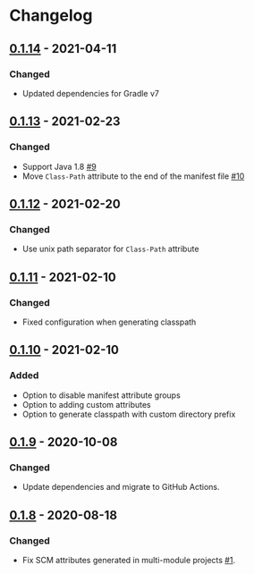 # Changelog

## [0.1.14] - 2021-04-11
### Changed
- Updated dependencies for Gradle v7

## [0.1.13] - 2021-02-23
### Changed
- Support Java 1.8 [#9](https://github.com/coditory/gradle-manifest-plugin/issues/9)
- Move `Class-Path` attribute to the end of the manifest file [#10](https://github.com/coditory/gradle-manifest-plugin/issues/10)

## [0.1.12] - 2021-02-20
### Changed
- Use unix path separator for `Class-Path` attribute

## [0.1.11] - 2021-02-10
### Changed
- Fixed configuration when generating classpath

## [0.1.10] - 2021-02-10
### Added
- Option to disable manifest attribute groups
- Option to adding custom attributes
- Option to generate classpath with custom directory prefix

## [0.1.9] - 2020-10-08
### Changed
- Update dependencies and migrate to GitHub Actions.

## [0.1.8] - 2020-08-18
### Changed
- Fix SCM attributes generated in multi-module projects [#1](https://github.com/coditory/gradle-manifest-plugin/issues/1).

[Unreleased]: https://github.com/coditory/gradle-manifest-plugin/compare/v0.1.14...HEAD
[0.1.14]: https://github.com/coditory/gradle-manifest-plugin/compare/v0.1.13...v0.1.14
[0.1.13]: https://github.com/coditory/gradle-manifest-plugin/compare/v0.1.12...v0.1.13
[0.1.12]: https://github.com/coditory/gradle-manifest-plugin/compare/v0.1.11...v0.1.12
[0.1.11]: https://github.com/coditory/gradle-manifest-plugin/compare/v0.1.10...v0.1.11
[0.1.10]: https://github.com/coditory/gradle-manifest-plugin/compare/v0.1.9...v0.1.10
[0.1.9]: https://github.com/coditory/gradle-manifest-plugin/compare/v0.1.8...v0.1.9
[0.1.8]: https://github.com/coditory/gradle-manifest-plugin/compare/v0.1.7...v0.1.8
